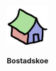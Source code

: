 ![bostad](https://raw.githubusercontent.com/phille97/bostadskoe/master/frontend/src/assets/hus.png)
### Bostadskoe
